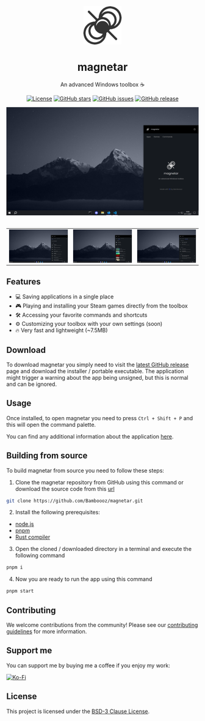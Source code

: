 <div align="center">
  <picture>
    <source width="120" media="(prefers-color-scheme: dark)" srcset="https://github.com/Bamboooz/magnetar/blob/main/static/dark_theme_icon.png?raw=true">
    <source width="120" media="(prefers-color-scheme: light)" srcset="https://github.com/Bamboooz/magnetar/blob/main/static/light_theme_icon.png?raw=true">
    <img alt="magnetar logo" width="100" src="https://github.com/Bamboooz/magnetar/blob/main/static/light_theme_icon.png?raw=true">
  </picture>
  <h1>magnetar</h1>
  <p>An advanced Windows toolbox ☕</p>

[![License](https://img.shields.io/github/license/Bamboooz/magnetar)](https://github.com/Bamboooz/magnetar/blob/main/LICENSE)
[![GitHub stars](https://img.shields.io/github/stars/Bamboooz/magnetar)](https://github.com/Bamboooz/magnetar/stargazers)
[![GitHub issues](https://img.shields.io/github/issues/Bamboooz/magnetar)](https://github.com/Bamboooz/magnetar/issues)
[![GitHub release](https://img.shields.io/github/v/release/Bamboooz/magnetar)](https://github.com/Bamboooz/magnetar/releases)

</div>

<div align="center">
  <img alt="magnetar preview" width="800" src="https://github.com/Bamboooz/magnetar/blob/main/static/home_preview.png?raw=true">
</div>

<br />

<table>
  <tr>
    <td><img alt="apps preview" src="https://github.com/Bamboooz/magnetar/blob/main/static/apps_preview.png?raw=true">
    <td><img alt="games preview" src="https://github.com/Bamboooz/magnetar/blob/main/static/games_preview.png?raw=true">
    <td><img alt="commands preview" src="https://github.com/Bamboooz/magnetar/blob/main/static/commands_preview.png?raw=true">
</table>

## Features

- 💻 Saving applications in a single place
- 🎮 Playing and installing your Steam games directly from the toolbox
- 🛠 Accessing your favorite commands and shortcuts
- ⚙️ Customizing your toolbox with your own settings (soon)
- 🔥 Very fast and lightweight (~7.5MB)

## Download

To download magnetar you simply need to visit the [latest GitHub release](https://github.com/Bamboooz/magnetar/releases/latest) page and download the installer / portable executable. The application might trigger a warning about the app being unsigned, but this is normal and can be ignored.

## Usage

Once installed, to open magnetar you need to press `Ctrl + Shift + P` and this will open the command palette.

You can find any additional information about the application [here](https://github.com/Bamboooz/magnetar/wiki).

## Building from source

To build magnetar from source you need to follow these steps:

1. Clone the magnetar repository from GitHub using this command or download the source code from this [url](https://github.com/Bamboooz/magnetar/releases/latest)

```bash
git clone https://github.com/Bamboooz/magnetar.git
```

2. Install the following prerequisites:

- [node.js](https://nodejs.org/en/download/prebuilt-installer)
- [pnpm](https://pnpm.io/installation#using-npm)
- [Rust compiler](https://www.rust-lang.org/tools/install)

3. Open the cloned / downloaded directory in a terminal and execute the following command

```bash
pnpm i
```

4. Now you are ready to run the app using this command

```bash
pnpm start
```

## Contributing

We welcome contributions from the community! Please see our [contributing guidelines](./.github/CONTRIBUTING.md) for more information.

## Support me

You can support me by buying me a coffee if you enjoy my work:

<a href="https://ko-fi.com/Bamboooz" target="_blank">
  <img alt="Ko-Fi" src="https://help.ko-fi.com/hc/article_attachments/11833788361117">
</a>

## License

This project is licensed under the [BSD-3 Clause License](LICENSE).
